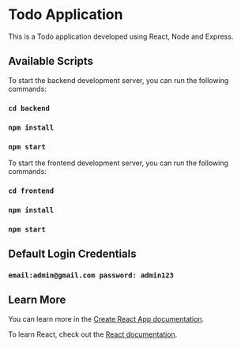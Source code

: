 # Todo Application

This is a Todo application developed using React, Node and Express.

## Available Scripts

To start the backend development server, you can run the following commands:

### `cd backend`

### `npm install`

### `npm start`

To start the frontend development server, you can run the following commands:

### `cd frontend`

### `npm install`

### `npm start`

## Default Login Credentials

### `email:admin@gmail.com password: admin123`

## Learn More

You can learn more in the [Create React App documentation](https://facebook.github.io/create-react-app/docs/getting-started).

To learn React, check out the [React documentation](https://reactjs.org/).
